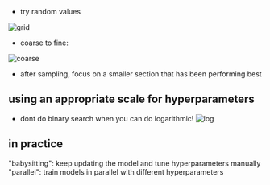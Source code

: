 - try random values

![grid](https://i.gyazo.com/f1d9083f7a264237cbbbe8cbc08727db.png)

- coarse to fine:

![coarse](https://i.gyazo.com/3dafede32a9c996107ae2910ee526e87.png)
  - after sampling, focus on a smaller section that has been performing best
  
## using an appropriate scale for hyperparameters
  - dont do binary search when you can do logarithmic!
  ![log](https://i.gyazo.com/e565911b0ed59a6b94f77bdacc8f9609.png)
  
## in practice

"babysitting": keep updating the model and tune hyperparameters manually
"parallel": train models in parallel with different hyperparameters
